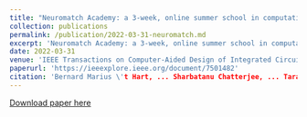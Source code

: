 ```yaml
---
title: "Neuromatch Academy: a 3-week, online summer school in computational neuroscience"
collection: publications
permalink: /publication/2022-03-31-neuromatch.md
excerpt: 'Neuromatch Academy: a 3-week, online summer school in computational neuroscience'
date: 2022-03-31
venue: 'IEEE Transactions on Computer-Aided Design of Integrated Circuits and Systems'
paperurl: 'https://ieeexplore.ieee.org/document/7501482'
citation: 'Bernard Marius \'t Hart, ... Sharbatanu Chatterjee, ... Tara van Viegen, "Neuromatch Academy: a 3-week, online summer school in computational neuroscience," in Journal of Open Source Education, 5(49), 118, March 2022'
---
```


[Download paper here](http://academicpages.github.io/files/paper2.pdf)
